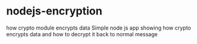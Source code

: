 # nodejs-encryption
how crypto module encrypts data
Simple node js app showing how crypto encrypts data and how to decrypt it back to normal message

